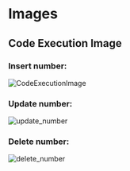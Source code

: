 # Images
## Code Execution Image
### Insert number:
![CodeExecutionImage](https://user-images.githubusercontent.com/88384193/143060567-a178a123-1515-40ff-8e7e-7e616e9f461b.JPG)
### Update number:
![update_number](https://user-images.githubusercontent.com/88384193/143242566-30958ef9-1aaf-4746-a008-c1603a56bfd1.JPG)
### Delete number:
![delete_number](https://user-images.githubusercontent.com/88384193/143242647-650f6b97-33d2-4d8e-a518-df896d592acf.JPG)
